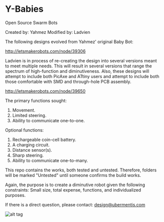 Y-Babies
========

Open Source Swarm Bots

Created by: Yahmez
Modified by: Ladvien

The following designs evolved from Yahmez' original Baby Bot:
  
  http://letsmakerobots.com/node/39306

Ladvien is in process of re-creating the design into several versions meant to meet multiple needs.  This will result in
several versions that range the spectrum of high-function and diminutiveness. Also, these designs will attempt to include
both PicAxe and ATtiny users and attempt to include both those comfortable with SMD and through-hole PCB assembly.
  
  http://letsmakerobots.com/node/39650

The primary functions sought:

  1. Movement.
  2. Limited steering.
  3. Ability to communicate one-to-one.
  
Optional functions:
  
  1. Rechargeable coin-cell battery.
  2. A charging circuit.
  3. Distance sensor(s).
  4. Sharp steering.
  5. Ability to communicate one-to-many.

This repo contains the works, both tested and untested.  Therefore, folders will be marked "Untested" until someone confirms the build works.

Again, the purpose is to create a diminutive robot given the following constraints: Small size, total expense, functions, and individualized purposes. 

If there is a direct question, please contact: design@ubermentis.com

![alt tag](http://letsmakerobots.com/files/imagecache/robot_fullpage_header/field_primary_image/IMGP0947.JPG)
